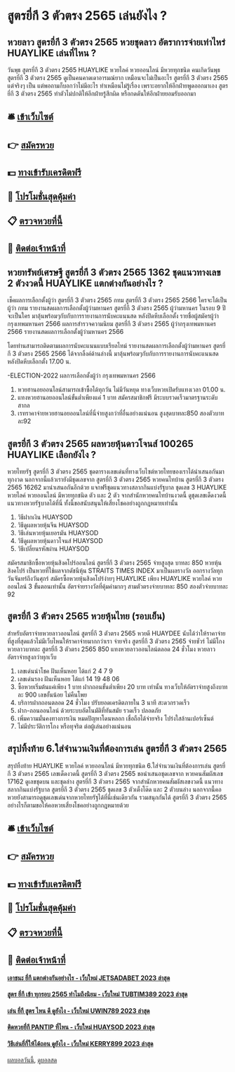 # สูตรยี่กี 3 ตัวตรง 2565 เล่นยังไง ?
## หวยลาว สูตรยี่กี 3 ตัวตรง 2565 หวยชุดลาว อัตราการจ่ายเท่าไหร่ HUAYLIKE เล่นที่ไหน ?
วันพุธ สูตรยี่กี 3 ตัวตรง 2565 HUAYLIKE หวยไลค์ หวยออนไลน์ มีหวยทุกชนิด คนเกิดวันพุธ สูตรยี่กี 3 ตัวตรง 2565 ดูเป็นคนคาดเดาอารมณ์ยาก เหมือนจะไม่เป็นอะไร สูตรยี่กี 3 ตัวตรง 2565 แต่จริงๆ เป็น แต่พอถามก็บอกว่าไม่มีอะไร ทำเหมือนไม่รู้เรื่อง เพราะอยากให้อีกฝ่ายพูดออกมาเอง สูตรยี่กี 3 ตัวตรง 2565 ทำตัวไม่ปกติให้อีกฝ่ายรู้สึกผิด หรือกดดันให้อีกฝ่ายยอมรับออกมา

## 🛎 [เข้าเว็บไซต์](https://bit.ly/3BG5bNw)
## 👉 [สมัครหวย](https://bit.ly/3BG5bNw)
## 💵 [ทางเข้ารับเครดิตฟรี](https://bit.ly/3C3mvgS)
## 👑 [โปรโมชั่นสุดคุ้มค่า](https://bit.ly/3C3mvgS)
## 📋 [ตรวจหวยที่นี้](https://bit.ly/3C3mvgS)
## 📱 [ติดต่อเจ้าหน้าที่](https://bit.ly/3C3mvgS)

## หวยทรัพย์เศรษฐี สูตรยี่กี 3 ตัวตรง 2565 1362 ชุดแนวทางเลข 2 ตัวงวดนี้ HUAYLIKE แตกต่างกันอย่างไร ?
เช็คผลการเลือกตั้งผู้ว่า สูตรยี่กี 3 ตัวตรง 2565 กทม สูตรยี่กี 3 ตัวตรง 2565 2566 ใครจะได้เป็นผู้ว่า กทม รายงานสดผลการเลือกตั้งผู้ว่ามหานคร สูตรยี่กี 3 ตัวตรง 2565 ผู้ว่ามหานคร ในรอบ 9 ปี จะเป็นใคร มาลุ้นพร้อมๆกับกับการรายงานการนับคะแนนสด หลังปิดหีบเลือกตั้ง
รายชื่อผู้สมัครผู้ว่ากรุงเทพมหานคร 2566
ผลการสำรวจความนิยม สูตรยี่กี 3 ตัวตรง 2565 ผู้ว่ากรุงเทพมหานคร 2566
รายงานสดผลการเลือกตั้งผู้ว่ามหานคร 2566

โดยท่านสามารถติดตามผลการนับคะแนนแบบเรียลไทม์ รายงานสดผลการเลือกตั้งผู้ว่ามหานคร สูตรยี่กี 3 ตัวตรง 2565 2566 ได้จากลิ้งค์ด้านล่างนี้ มาลุ้นพร้อมๆกับกับการรายงานการนับคะแนนสด หลังปิดหีบเลือกตั้ง 17.00 น.


-ELECTION-2022
ผลการเลือกตั้งผู้ว่า กรุงเทพมหานคร 2566
1. หวยฮานอยออนไลน์สามารถเข้าซื้อได้ทุกวัน ไม่มีวันหยุด ทางเว็บหวยเปิดรับแทงเวลา 01.00 น.
2. แทงหวยฮานอยออนไลน์ขั้นต่ำเพียงแค่ 1 บาท สมัครสมาชิกฟรี มีระบบรวดเร็วมาตรฐานระดับสากล
3. เรทราคาจ่ายหวยฮานอยออนไลน์ที่นี่จ่ายสูงกว่าที่อื่นอย่างแน่นอน สูงสุดบาทละ850 สองตัวบาทละ92

## สูตรยี่กี 3 ตัวตรง 2565 ผลหวยหุ้นดาวโจนส์ 100265 HUAYLIKE เลือกยังไง ?
หวยไทยรัฐ สูตรยี่กี 3 ตัวตรง 2565 ชุดตารางเลขเด่นที่ทางเว็บไซต์หวยไทยของเราได้นำเสนอกันมาทุกงวด นอกจากนี้แล้วเรายังมีชุดเลขจาก สูตรยี่กี 3 ตัวตรง 2565 หวยคนไทบ้าน สูตรยี่กี 3 ตัวตรง 2565 16262 มานำเสนอกันอีกด้วย แจกฟรีชุดแนวทางสลากกินแบ่งรัฐบาล ชุดเลข 3 HUAYLIKE หวยไลค์ หวยออนไลน์ มีหวยทุกชนิด ตัว และ 2 ตัว จากสำนักหวยคนไทบ้านงวดนี้ ดูชุดเลขเด็ดงวดนี้แนวทางหวยรัฐบาลได้ที่นี่ ทั้งนี้ขอสนับสนุนให้เสี่ยงโชคอย่างถูกกฎหมายเท่านั้น
1. วิธีฝากเงิน HUAYSOD
2. วิธีดูผลหวยหุ้นจีน HUAYSOD
3. วิธีเล่นหวยหุ้นเยอรมัน HUAYSOD
4. วิธีดูผลหวยหุ้นดาวโจนส์ HUAYSOD
5. วิธีเปลี่ยนรหัสผ่าน HUAYSOD

สมัครสมาชิกซื้อหวยหุ้นสิงคโปร์ออนไลน์ สูตรยี่กี 3 ตัวตรง 2565 จ่ายสูงสุด บาทละ 850
หวยหุ้นสิงคโปร์ เป็นหวยที่ใช้ผลจากดัชนีหุ้น STRAITS TIMES INDEX มาเป็นผลรางวัล ออกรางวัลทุกวันจันทร์ถึงวันศุกร์ สมัครซื้อหวยหุ้นสิงคโปร์ง่ายๆ HUAYLIKE เพียง HUAYLIKE หวยไลค์ หวยออนไลน์ 3 ขั้นตอนเท่านั้น อัตรจ่ายรางวัลที่คุ้มค่ามากๆ สามตัวตรงจ่ายบาทละ 850 สองตัวจ่ายบาทละ 92

## สูตรยี่กี 3 ตัวตรง 2565 หวยหุ้นไทย (รอบเย็น)
สำหรับอัตราจ่ายหวยลาวออนไลน์ สูตรยี่กี 3 ตัวตรง 2565 หวยดี HUAYDEE นับได้ว่าให้ราคาจ่ายที่สูงที่สุดแล้วไม่มีเว็บไหนให้ราคาจ่ายมากกว่าเรา จ่ายจริง สูตรยี่กี 3 ตัวตรง 2565 จ่ายชัวร์ ไม่มีโกง หวยลาวบาทละ สูตรยี่กี 3 ตัวตรง 2565 850 แทงหวยลาวออนไลน์ตลอด 24 ชั่วโมง
หวยลาว อัตราจ่ายสูงกว่าทุกเว็บ
1. เลขเด่นนำโชค ฝันเห็นหอย ได้แก่ 2 4 7 9
2. เลขเด่นรอง ฝันเห็นหอย ได้แก่ 14 19 48 06
3. ซื้อหวยเริ่มต้นแค่เพียง 1 บาท ฝากถอนขั้นต่ำเพียง 20 บาท เท่านั้น ทางเว็บให้อัตราจ่ายสูงถึงบาทละ 900 เลขอั้นน้อย ไม่คืนโพย
4. บริการฝากถอนตลอด 24 ชั่วโมง ปรับยอดเครดิตภายใน 3 นาที สะดวกรวดเร็ว
5. ฝาก-ถอนออนไลน์ ด้วยระบบอัตโนมัติที่ทันสมัย รวดเร็ว ปลอดภัย
6. เพิ่มความมั่นคงทางการเงิน หมดปัญหาโดนหลอก เชื่อถือได้จ่ายจริง โปร่งใสล้านเปอร์เซ็นต์
7. ไม่มีประวัติการโกง หรือทุจริต ต่อผู้เล่นอย่างแน่นอน

## สรุปทิ้งท้าย 6.ใส่จำนวนเงินที่ต้องการเล่น สูตรยี่กี 3 ตัวตรง 2565
สรุปทิ้งท้าย HUAYLIKE หวยไลค์ หวยออนไลน์ มีหวยทุกชนิด 6.ใส่จำนวนเงินที่ต้องการเล่น สูตรยี่กี 3 ตัวตรง 2565 เลขเด็ดงวดนี้ สูตรยี่กี 3 ตัวตรง 2565 ขอนำเสนอชุดเลขจาก หวยคนสัมผัสเลข 17162 ดูเลขชุดบน และชุดล่าง สูตรยี่กี 3 ตัวตรง 2565 จากสำนักหวยคนสัมผัสเลขงวดนี้ แนวทางสลากกินแบ่งรัฐบาล สูตรยี่กี 3 ตัวตรง 2565 ชุดเลข 3 ตัวเต็งโต๊ด และ 2 ตัวบนล่าง นอกจากนี้คอหวยยังสามารถดูชุดเลขเด่นจากหวยไทยรัฐได้ที่นี่เช่นเดียวกัน รวมสนุกกันได้ สูตรยี่กี 3 ตัวตรง 2565 อย่างไรก็ตามขอให้คอหวยเสี่ยงโชคอย่างถูกกฎหมายด้วย

## 🛎 [เข้าเว็บไซต์](https://bit.ly/3BG5bNw)
## 👉 [สมัครหวย](https://bit.ly/3BG5bNw)
## 💵 [ทางเข้ารับเครดิตฟรี](https://bit.ly/3C3mvgS)
## 👑 [โปรโมชั่นสุดคุ้มค่า](https://bit.ly/3C3mvgS)
## 📋 [ตรวจหวยที่นี้](https://bit.ly/3C3mvgS)
## 📱 [ติดต่อเจ้าหน้าที่](https://bit.ly/3C3mvgS)

#### [เอาชนะ ยี่กี แตกต่างกันอย่างไร - เว็บใหม่ JETSADABET 2023 ล่าสุด](https://atom.io/themes/เอาชนะ%20ยี่กี%20แตกต่างกันอย่างไร%20-%20เว็บใหม่%20jetsadabet%202023%20ล่าสุด)
#### [สูตร ยี่กี เข้า ทุกรอบ 2565 ทำไมถึงนิยม - เว็บใหม่ TUBTIM389 2023 ล่าสุด](https://atom.io/themes/สูตร%20ยี่กี%20เข้า%20ทุกรอบ%202565%20ทำไมถึงนิยม%20-%20เว็บใหม่%20tubtim389%202023%20ล่าสุด)
#### [เล่น ยี่กี สูตร ไหน ดี ดูยังไง - เว็บใหม่ UWIN789 2023 ล่าสุด](https://atom.io/themes/เล่น%20ยี่กี%20สูตร%20ไหน%20ดี%20ดูยังไง%20-%20เว็บใหม่%20uwin789%202023%20ล่าสุด)
#### [ติดหวยยี่กี PANTIP ที่ไหน - เว็บใหม่ HUAYSOD 2023 ล่าสุด](https://atom.io/themes/ติดหวยยี่กี%20pantip%20ที่ไหน%20-%20เว็บใหม่%20huaysod%202023%20ล่าสุด)
#### [วิธีเล่นยี่กี่ให้ได้ถอน ดูยังไง - เว็บใหม่ KERRY899 2023 ล่าสุด](https://atom.io/themes/วิธีเล่นยี่กี่ให้ได้ถอน%20ดูยังไง%20-%20เว็บใหม่%20kerry899%202023%20ล่าสุด)

[ผลบอลวันนี้](https://siamsport.tv "ผลบอลวันนี้"), [ดูบอลสด](https://siamsport.tv/ดูบอลสด "ดูบอลสด")